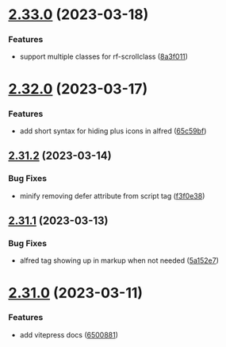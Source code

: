 # [2.33.0](https://github.com/baumrock/RockFrontend/compare/v2.32.0...v2.33.0) (2023-03-18)


### Features

* support multiple classes for rf-scrollclass ([8a3f011](https://github.com/baumrock/RockFrontend/commit/8a3f01136f7c00031677d204dd5f68e888f12a10))



# [2.32.0](https://github.com/baumrock/RockFrontend/compare/v2.31.2...v2.32.0) (2023-03-17)


### Features

* add short syntax for hiding plus icons in alfred ([65c59bf](https://github.com/baumrock/RockFrontend/commit/65c59bfab21c3a7f9bd44c3326b34718941dc9f9))



## [2.31.2](https://github.com/baumrock/RockFrontend/compare/v2.31.1...v2.31.2) (2023-03-14)


### Bug Fixes

* minify removing defer attribute from script tag ([f3f0e38](https://github.com/baumrock/RockFrontend/commit/f3f0e387fbd6317d739d9dac50edff371b350b43))



## [2.31.1](https://github.com/baumrock/RockFrontend/compare/v2.31.0...v2.31.1) (2023-03-13)


### Bug Fixes

* alfred tag showing up in markup when not needed ([5a152e7](https://github.com/baumrock/RockFrontend/commit/5a152e715c66303c17df65ccf2b900e97766d61f))



# [2.31.0](https://github.com/baumrock/RockFrontend/compare/v2.30.1...v2.31.0) (2023-03-11)


### Features

* add vitepress docs ([6500881](https://github.com/baumrock/RockFrontend/commit/6500881d9be49602603066c9d87381323f1b7780))



